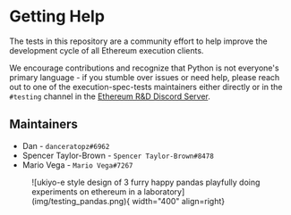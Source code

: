 # Getting Help

The tests in this repository are a community effort to help improve the development cycle of all Ethereum execution clients.

We encourage contributions and recognize that Python is not everyone's  primary language - if you stumble over issues or need help, please reach out to one of the execution-spec-tests maintainers either directly or in the `#testing` channel in the [Ethereum R&D Discord Server](https://discord.com/invite/qGpsxSA).
## Maintainers

* Dan - `danceratopz#6962`
* Spencer Taylor-Brown - `Spencer Taylor-Brown#8478`
* Mario Vega - `Mario Vega#7267`

<figure markdown>
 ![ukiyo-e style design of 3 furry happy pandas playfully doing experiments on ethereum in a laboratory](img/testing_pandas.png){ width="400" align=right}
</figure>